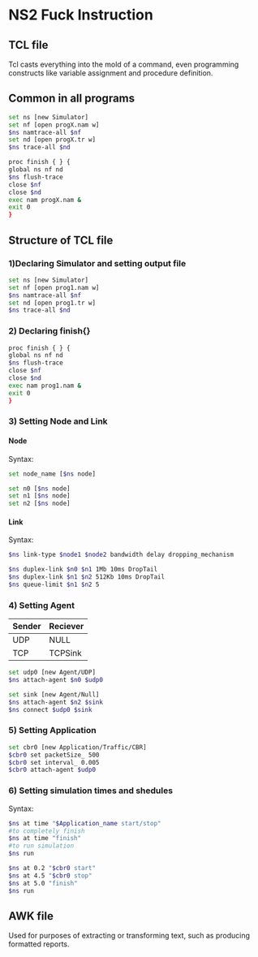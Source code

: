 # NS2 Fuck Instruction

## TCL file

Tcl casts everything into the mold of a command, even programming constructs like variable assignment and procedure definition.

## Common in all programs
```bash
set ns [new Simulator]
set nf [open progX.nam w]
$ns namtrace-all $nf
set nd [open progX.tr w]
$ns trace-all $nd

proc finish { } {
global ns nf nd
$ns flush-trace
close $nf
close $nd
exec nam progX.nam &
exit 0
}

```


## Structure of TCL file

### 1)Declaring Simulator and setting output file
```bash
set ns [new Simulator]
set nf [open prog1.nam w]
$ns namtrace-all $nf
set nd [open prog1.tr w]
$ns trace-all $nd
```
### 2) Declaring finish{}
```bash
proc finish { } {
global ns nf nd
$ns flush-trace
close $nf
close $nd
exec nam prog1.nam &
exit 0
}
```

### 3) Setting Node and Link
#### Node
Syntax:
```bash
set node_name [$ns node]
```

```bash
set n0 [$ns node]
set n1 [$ns node]
set n2 [$ns node]
```
#### Link
Syntax:
```bash
$ns link-type $node1 $node2 bandwidth delay dropping_mechanism
```

```bash
$ns duplex-link $n0 $n1 1Mb 10ms DropTail
$ns duplex-link $n1 $n2 512Kb 10ms DropTail
$ns queue-limit $n1 $n2 5
```
### 4) Setting Agent

|Sender|Reciever|
|---|---|
|UDP|NULL|
|TCP|TCPSink|
```bash
set udp0 [new Agent/UDP]
$ns attach-agent $n0 $udp0
```
```bash
set sink [new Agent/Null]
$ns attach-agent $n2 $sink
$ns connect $udp0 $sink
```

### 5) Setting Application
```bash
set cbr0 [new Application/Traffic/CBR]
$cbr0 set packetSize_ 500
$cbr0 set interval_ 0.005
$cbr0 attach-agent $udp0
```

### 6) Setting simulation times and shedules
Syntax:
```bash
$ns at time "$Application_name start/stop"
#to completely finish
$ns at time "finish"
#to run simulation
$ns run
```
```bash
$ns at 0.2 "$cbr0 start"
$ns at 4.5 "$cbr0 stop"
$ns at 5.0 "finish"
$ns run
```


## AWK file

Used for purposes of extracting or transforming text, such as producing formatted reports.
